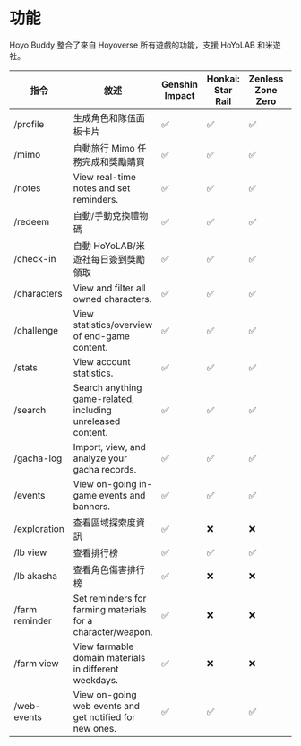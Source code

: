 # 功能

Hoyo Buddy 整合了來自 Hoyoverse 所有遊戲的功能，支援 HoYoLAB 和米遊社。

| 指令             | 敘述                                                                          | Genshin Impact | Honkai: Star Rail | Zenless Zone Zero | Honkai Impact 3rd | Tears of Themis |
| -------------- | --------------------------------------------------------------------------- | -------------- | --------------------------------- | ----------------- | ----------------- | --------------- |
| /profile       | 生成角色和隊伍面板卡片                                                                 | ✅              | ✅                                 | ✅                 | ❌                 | ❌               |
| /mimo          | 自動旅行 Mimo 任務完成和獎勵購買                                                         | ✅              | ✅                                 | ✅                 | ❌                 | ❌               |
| /notes         | View real-time notes and set reminders.                     | ✅              | ✅                                 | ✅                 | ✅                 | ❌               |
| /redeem        | 自動/手動兌換禮物碼                                                                  | ✅              | ✅                                 | ✅                 | ❌                 | ✅               |
| /check-in      | 自動 HoYoLAB/米遊社每日簽到獎勵領取                                                      | ✅              | ✅                                 | ✅                 | ✅                 | ✅               |
| /characters    | View and filter all owned characters.                       | ✅              | ✅                                 | ✅                 | ✅                 | ❌               |
| /challenge     | View statistics/overview of end-game content.               | ✅              | ✅                                 | ✅                 | ❌                 | ❌               |
| /stats         | View account statistics.                                    | ✅              | ✅                                 | ✅                 | ✅                 | ❌               |
| /search        | Search anything game-related, including unreleased content. | ✅              | ✅                                 | ✅                 | ❌                 | ❌               |
| /gacha-log     | Import, view, and analyze your gacha records.               | ✅              | ✅                                 | ✅                 | ❌                 | ❌               |
| /events        | View on-going in-game events and banners.                   | ✅              | ✅                                 | ✅                 | ❌                 | ❌               |
| /exploration   | 查看區域探索度資訊                                                                   | ✅              | ❌                                 | ❌                 | ❌                 | ❌               |
| /lb view       | 查看排行榜                                                                       | ✅              | ✅                                 | ✅                 | ❌                 | ❌               |
| /lb akasha     | 查看角色傷害排行榜                                                                   | ✅              | ❌                                 | ❌                 | ❌                 | ❌               |
| /farm reminder | Set reminders for farming materials for a character/weapon. | ✅              | ❌                                 | ❌                 | ❌                 | ❌               |
| /farm view     | View farmable domain materials in different weekdays.       | ✅              | ❌                                 | ❌                 | ❌                 | ❌               |
| /web-events    | View on-going web events and get notified for new ones.     | ✅              | ✅                                 | ✅                 | ✅                 | ✅               |
